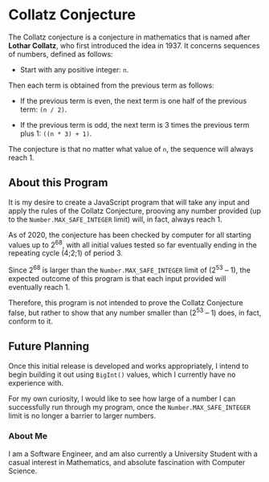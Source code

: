 # **Collatz Conjecture**

The Collatz conjecture is a conjecture in mathematics that is named after **Lothar Collatz**, who first introduced the idea in 1937. It concerns sequences of numbers, defined as follows: 

- Start with any positive integer: `n`. 

Then each term is obtained from the previous term as follows: 

- If the previous term is even, the next term is one half of the previous term: `(n / 2)`.

- If the previous term is odd, the next term is 3 times the previous term plus 1: `((n * 3) + 1)`.

The conjecture is that no matter what value of `n`, the sequence will always reach 1.

## **About this Program** 

It is my desire to create a JavaScript program that will take any input and apply the rules of the Collatz Conjecture, prooving any number provided (up to the `Number.MAX_SAFE_INTEGER` limit) will, in fact, always reach 1.

As of 2020, the conjecture has been checked by computer for all starting values up to 2<sup>68</sup>, with all initial values tested so far eventually ending in the repeating cycle (4;2;1) of period 3.

Since 2<sup>68</sup> is larger than the `Number.MAX_SAFE_INTEGER` limit of (2<sup>53</sup> – 1), the expected outcome of this program is that each input provided will eventually reach 1.

Therefore, this program is not intended to prove the Collatz Conjecture false, but rather to show that any number smaller than (2<sup>53</sup> – 1) does, in fact, conform to it.

## **Future Planning**

Once this initial release is developed and works appropriately, I intend to begin building it out using `BigInt()` values, which I currently have no experience with.

For my own curiosity, I would like to see how large of a number I can successfully run through my program, once the `Number.MAX_SAFE_INTEGER` limit is no longer a barrier to larger numbers.

### **About Me**

I am a Software Engineer, and am also currently a University Student with a casual interest in Mathematics, and absolute fascination with Computer Science.